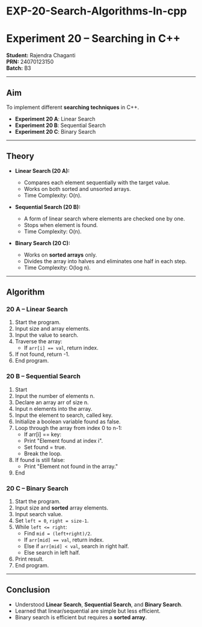 # EXP-20-Search-Algorithms-In-cpp

# Experiment 20 – Searching in C++

**Student:** Rajendra Chaganti  
**PRN:** 24070123150  
**Batch:** B3  

---

## Aim  
To implement different **searching techniques** in C++.  
- **Experiment 20 A**: Linear Search  
- **Experiment 20 B**: Sequential Search  
- **Experiment 20 C**: Binary Search  

---

## Theory  

- **Linear Search (20 A):**  
  - Compares each element sequentially with the target value.  
  - Works on both sorted and unsorted arrays.  
  - Time Complexity: O(n).  

- **Sequential Search (20 B):**  
  - A form of linear search where elements are checked one by one.  
  - Stops when element is found.  
  - Time Complexity: O(n).  

- **Binary Search (20 C):**  
  - Works on **sorted arrays** only.  
  - Divides the array into halves and eliminates one half in each step.  
  - Time Complexity: O(log n).  

---

## Algorithm  

### 20 A – Linear Search  
1. Start the program.  
2. Input size and array elements.  
3. Input the value to search.  
4. Traverse the array:  
   - If `arr[i] == val`, return index.  
5. If not found, return -1.  
6. End program.  

### 20 B – Sequential Search  
1. Start
2. Input the number of elements n.
3. Declare an array arr of size n.
4. Input n elements into the array.
5. Input the element to search, called key.
6. Initialize a boolean variable found as false.
7. Loop through the array from index 0 to n-1:
    - If arr[i] == key:
    - Print "Element found at index i".
    - Set found = true.
    - Break the loop.
8. If found is still false:
    - Print "Element not found in the array."
9. End


### 20 C – Binary Search  
1. Start the program.  
2. Input size and **sorted** array elements.  
3. Input search value.  
4. Set `left = 0`, `right = size-1`.  
5. While `left <= right`:  
   - Find `mid = (left+right)/2`.  
   - If `arr[mid] == val`, return index.  
   - Else if `arr[mid] < val`, search in right half.  
   - Else search in left half.  
6. Print result.  
7. End program.  

---

## Conclusion  

- Understood **Linear Search**, **Sequential Search**, and **Binary Search**.  
- Learned that linear/sequential are simple but less efficient.  
- Binary search is efficient but requires a **sorted array**.  

